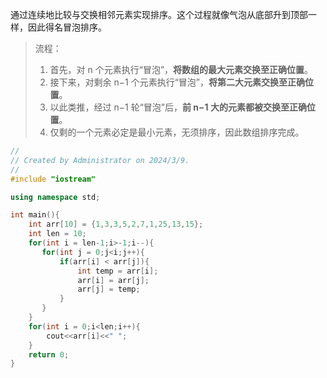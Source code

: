 通过连续地比较与交换相邻元素实现排序。这个过程就像气泡从底部升到顶部一样，因此得名冒泡排序。

> 流程：
>
> 1. 首先，对 n 个元素执行“冒泡”，**将数组的最大元素交换至正确位置**。
> 2. 接下来，对剩余 n−1 个元素执行“冒泡”，**将第二大元素交换至正确位置**。
> 3. 以此类推，经过 n−1 轮“冒泡”后，**前 n−1 大的元素都被交换至正确位置**。
> 4. 仅剩的一个元素必定是最小元素，无须排序，因此数组排序完成。

```c++
//
// Created by Administrator on 2024/3/9.
//
#include "iostream"

using namespace std;

int main(){
    int arr[10] = {1,3,3,5,2,7,1,25,13,15};
    int len = 10;
    for(int i = len-1;i>-1;i--){
       for(int j = 0;j<i;j++){
           if(arr[i] < arr[j]){
               int temp = arr[i];
               arr[i] = arr[j];
               arr[j] = temp;
           }
       }
    }
    for(int i = 0;i<len;i++){
        cout<<arr[i]<<" ";
    }
    return 0;
}

```

